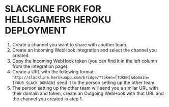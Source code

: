 # SLACKLINE FORK FOR HELLSGAMERS HEROKU DEPLOYMENT

 1. Create a channel you want to share with another team.
 2. Create an Incoming WebHook integration and select the channel you created.
 3. Copy the Incoming WebHook token (you can find it in the left column
    from the integration page).
 4. Create a URL with the following format: ```http://slackline.herokuapp.com/bridge/?token=[TOKEN]&domain=[YOUR_SLACK_DOMAIN]``` send it to the person setting up the other team.
 5. The person setting up the other team will send you a similar
    URL with their domain and token, create an Outgoing WebHook with
    that URL and the channel you created in step 1.
